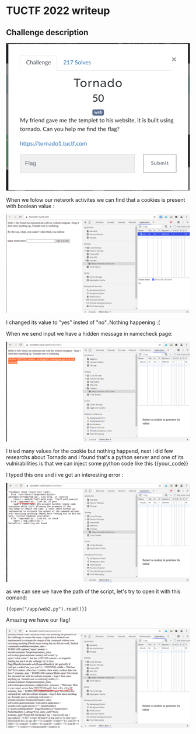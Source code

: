 # TUCTF 2022 writeup

## Challenge description
![Challenge description](assets/Description.png)



When we folow our network activites we can find that a cookies is present with boolean value :

![Cookie](assets/cookie.png)


I changed its value to "yes" insted of "no"..Nothing happening :(

When we send input we have a hidden message in namecheck page:

![Hidden](assets/hidden.png)


I tried many values for the cookie but nothing happend, next i did few researchs about Tornado and i found that's a python server and one of its vulnirabilities is that we can inject some python code like this  {{your_code}}


I typed this one and i ve got an interesting error : 

![Error](assets/error.png)

as we can see we have the path of the script, let's try to open it with this comand:

```
{{open("/app/web2.py").read()}}
```
Amazing we have our flag!

![Flag](assets/flag.png)


